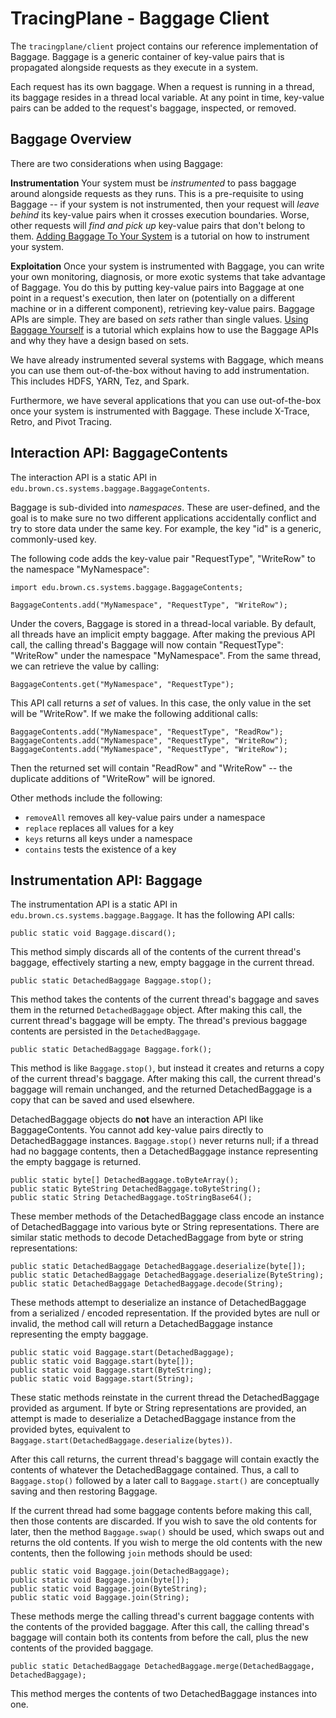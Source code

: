 # TracingPlane - Baggage Client

The `tracingplane/client` project contains our reference implementation of Baggage.  Baggage is a generic container of key-value pairs that is propagated alongside requests as they execute in a system.  

Each request has its own baggage.  When a request is running in a thread, its baggage resides in a thread local variable.  At any point in time, key-value pairs can be added to the request's baggage, inspected, or removed.

## Baggage Overview ##

There are two considerations when using Baggage:

**Instrumentation** Your system must be *instrumented* to pass baggage around alongside requests as they runs.  This is a pre-requisite to using Baggage -- if your system is not instrumented, then your request will *leave behind* its key-value pairs when it crosses execution boundaries.  Worse, other requests will *find and pick up* key-value pairs that don't belong to them.  [Adding Baggage To Your System](docs/tutorials/baggage.html) is a tutorial on how to instrument your system.

**Exploitation** Once your system is instrumented with Baggage, you can write your own monitoring, diagnosis, or more exotic systems that take advantage of Baggage.  You do this by putting key-value pairs into Baggage at one point in a request's execution, then later on (potentially on a different machine or in a different component), retrieving key-value pairs.  Baggage APIs are simple.  They are based on *sets* rather than single values.  [Using Baggage Yourself](docs/tutorials/tracingapplication.html) is a tutorial which explains how to use the Baggage APIs and why they have a design based on sets.

We have already instrumented several systems with Baggage, which means you can use them out-of-the-box without having to add instrumentation.  This includes HDFS, YARN, Tez, and Spark.

Furthermore, we have several applications that you can use out-of-the-box once your system is instrumented with Baggage.  These include X-Trace, Retro, and Pivot Tracing.

## Interaction API: BaggageContents ##

The interaction API is a static API in `edu.brown.cs.systems.baggage.BaggageContents`.  

Baggage is sub-divided into *namespaces*.  These are user-defined, and the goal is to make sure no two different applications accidentally conflict and try to store data under the same key.  For example, the key "id" is a generic, commonly-used key.

The following code adds the key-value pair "RequestType", "WriteRow" to the namespace "MyNamespace":

    import edu.brown.cs.systems.baggage.BaggageContents;

    BaggageContents.add("MyNamespace", "RequestType", "WriteRow");

Under the covers, Baggage is stored in a thread-local variable.  By default, all threads have an implicit empty baggage.  After making the previous API call, the calling thread's Baggage will now contain "RequestType": "WriteRow" under the namespace "MyNamespace".  From the same thread, we can retrieve the value by calling:

    BaggageContents.get("MyNamespace", "RequestType");

This API call returns a *set* of values.  In this case, the only value in the set will be "WriteRow".  If we make the following additional calls:

    BaggageContents.add("MyNamespace", "RequestType", "ReadRow");
    BaggageContents.add("MyNamespace", "RequestType", "WriteRow");
    BaggageContents.add("MyNamespace", "RequestType", "WriteRow");

Then the returned set will contain "ReadRow" and "WriteRow" -- the duplicate additions of "WriteRow" will be ignored.

Other methods include the following:

- `removeAll` removes all key-value pairs under a namespace
- `replace` replaces all values for a key
- `keys` returns all keys under a namespace
- `contains` tests the existence of a key

## Instrumentation API: Baggage ##

The instrumentation API is a static API in `edu.brown.cs.systems.baggage.Baggage`.  It has the following API calls:

    public static void Baggage.discard();

This method simply discards all of the contents of the current thread's baggage, effectively starting a new, empty baggage in the current thread.

    public static DetachedBaggage Baggage.stop();

This method takes the contents of the current thread's baggage and saves them in the returned `DetachedBaggage` object.  After making this call, the current thread's baggage will be empty.  The thread's previous baggage contents are persisted in the `DetachedBaggage`.

    public static DetachedBaggage Baggage.fork();

This method is like `Baggage.stop()`, but instead it creates and returns a copy of the current thread's baggage.  After making this call, the current thread's baggage will remain unchanged, and the returned DetachedBaggage is a copy that can be saved and used elsewhere.

DetachedBaggage objects do **not** have an interaction API like BaggageContents.  You cannot add key-value pairs directly to DetachedBaggage instances.  `Baggage.stop()` never returns null; if a thread had no baggage contents, then a DetachedBaggage instance representing the empty baggage is returned.

    public static byte[] DetachedBaggage.toByteArray();
    public static ByteString DetachedBaggage.toByteString();
    public static String DetachedBaggage.toStringBase64();

These member methods of the DetachedBaggage class encode an instance of DetachedBaggage into various byte or String representations.  There are similar static methods to decode DetachedBaggage from byte or string representations:

    public static DetachedBaggage DetachedBaggage.deserialize(byte[]);
    public static DetachedBaggage DetachedBaggage.deserialize(ByteString);
    public static DetachedBaggage DetachedBaggage.decode(String);

These methods attempt to deserialize an instance of DetachedBaggage from a serialized / encoded representation.  If the provided bytes are null or invalid, the method call will return a DetachedBaggage instance representing the empty baggage.

    public static void Baggage.start(DetachedBaggage);
    public static void Baggage.start(byte[]);
    public static void Baggage.start(ByteString);
    public static void Baggage.start(String);

These static methods reinstate in the current thread the DetachedBaggage provided as argument.  If byte or String representations are provided, an attempt is made to deserialize a DetachedBaggage instance from the provided bytes, equivalent to `Baggage.start(DetachedBaggage.deserialize(bytes))`.

After this call returns, the current thread's baggage will contain exactly the contents of whatever the DetachedBaggage contained.  Thus, a call to `Baggage.stop()` followed by a later call to `Baggage.start()` are conceptually saving and then restoring Baggage.

If the current thread had some baggage contents before making this call, then those contents are discarded.  If you wish to save the old contents for later, then the method `Baggage.swap()` should be used, which swaps out and returns the old contents.  If you wish to merge the old contents with the new contents, then the following `join` methods should be used:

    public static void Baggage.join(DetachedBaggage);
    public static void Baggage.join(byte[]);
    public static void Baggage.join(ByteString);
    public static void Baggage.join(String);

These methods merge the calling thread's current baggage contents with the contents of the provided baggage.  After this call, the calling thread's baggage will contain both its contents from before the call, plus the new contents of the provided baggage.

    public static DetachedBaggage DetachedBaggage.merge(DetachedBaggage, DetachedBaggage);

This method merges the contents of two DetachedBaggage instances into one.
